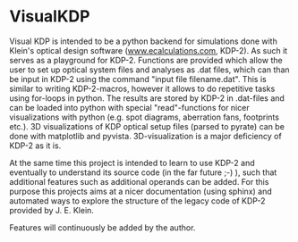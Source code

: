 # VisualKDP

Visual KDP is intended to be a python backend for simulations done with Klein's optical design software (www.ecalculations.com, KDP-2).
As such it serves as a playground for KDP-2. Functions are provided which allow the user to set up optical system files and analyses as .dat files, which can than be input in KDP-2 using the command "input file filename.dat". This is similar to writing KDP-2-macros, however it allows to do repetitive tasks using for-loops in python. The results are stored by KDP-2 in .dat-files and can be loaded into python with special "read"-functions for nicer visualizations with python (e.g. spot diagrams, aberration fans, footprints etc.). 3D visualizations of KDP optical setup files (parsed to pyrate) can be done with matplotlib and pyvista. 3D-visualization is a major deficiency of KDP-2 as it is.

At the same time this project is intended to learn to use KDP-2 and eventually to understand its source code (in the far future ;-) ), such that additional features such as additional operands can be added. For this purpose this projects aims at a nicer documentation (using sphinx) and automated ways to explore the structure of the legacy code of KDP-2 provided by J. E. Klein.

Features will continuously be added by the author.
